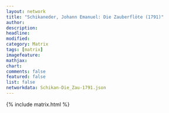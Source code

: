 ```yaml
---
layout: network
title: "Schikaneder, Johann Emanuel: Die Zauberflöte (1791)"
author:
description:
headline:
modified:
category: Matrix
tags: [matrix]
imagefeature: 
mathjax: 
chart: 
comments: false
featured: false
list: false
networkdata: Schikan-Die_Zau-1791.json
---
```

{% include matrix.html %}
